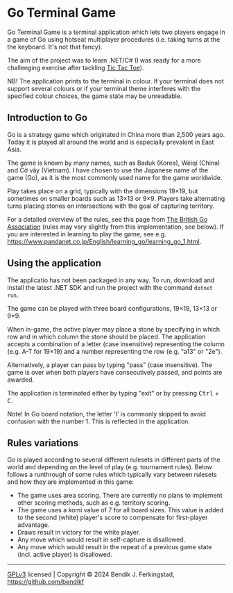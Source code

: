 # Go Terminal Game

Go Terminal Game is a terminal application which lets two players engage in a game of Go using hotseat multiplayer procedures (i.e. taking turns at the the keyboard. It's not that fancy).

The aim of the project was to learn .NET/C# (I was ready for a more challenging exercise after tackling [Tic Tac Toe](https://github.com/bendikf/tic-tac-toe)).

NB! The application prints to the terminal in colour. If your terminal does not support several colours or if your terminal theme interferes with the specified colour choices, the game state may be unreadable.

## Introduction to Go

Go is a strategy game which originated in China more than 2,500 years ago. Today it is played all around the world and is especially prevalent in East Asia.

The game is known by many names, such as Baduk (Korea), Wéiqí (China) and Cờ vây (Vietnam). I have chosen to use the Japanese name of the game (Go), as it is the most commonly used name for the game worldwide.

Play takes place on a grid, typically with the dimensions 19×19, but sometimes on smaller boards such as 13×13 or 9×9. Players take alternating turns placing stones on intersections with the goal of capturing territory.

For a detailed overview of the rules, see this page from [The British Go Association](https://www.britgo.org/intro/intro2.html) (rules may vary slightly from this implementation, see below). If you are interested in learning to play the game, see e.g. <https://www.pandanet.co.jp/English/learning_go/learning_go_1.html>.

## Using the application

The applicatio has not been packaged in any way. To run, download and install the latest .NET SDK and run the project with the command `dotnet run`.

The game can be played with three board configurations, 19×19, 13×13 or 9×9.

When in-game, the active player may place a stone by specifying in which row and in which column the stone should be placed. The application accepts a combination of a letter (case insensitive) representing the column (e.g. A-T for 19×19) and a number representing the row (e.g. "a13" or "2e").

Alternatively, a player can pass by typing "pass" (case insensitive). The game is over when both players have consecutively passed, and points are awarded.

The application is terminated either by typing "exit" or by pressing <kbd>Ctrl</kbd> + <kbd>C</kbd>.  

Note! In Go board notation, the letter 'I' is commonly skipped to avoid confusion with the number 1. This is reflected in the application.

## Rules variations

Go is played according to several different rulesets in different parts of the world and depending on the level of play (e.g. tournament rules). Below follows a runthrough of some rules which typically vary between rulesets and how they are implemented in this game:

* The game uses area scoring. There are currently no plans to implement other scoring methods, such as e.g. territory scoring.
* The game uses a komi value of 7 for all board sizes. This value is added to the second (white) player's score to compensate for first-player advantage.
* Draws result in victory for the white player.
* Any move which would result in self-capture is disallowed.
* Any move which would result in the repeat of a previous game state (incl. active player) is disallowed.

---

[GPLv3](https://www.gnu.org/licenses/gpl-3.0.html) licensed | Copyright © 2024 Bendik J. Ferkingstad, <https://github.com/bendikf>
